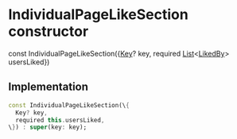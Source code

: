 


# IndividualPageLikeSection constructor






const
IndividualPageLikeSection(\{[Key](https://api.flutter.dev/flutter/foundation/Key-class.html)? key, required [List](https://api.flutter.dev/flutter/dart-core/List-class.html)&lt;[LikedBy](../../models_post_post_model/LikedBy-class.md)> usersLiked\})





## Implementation

```dart
const IndividualPageLikeSection(\{
  Key? key,
  required this.usersLiked,
\}) : super(key: key);
```








